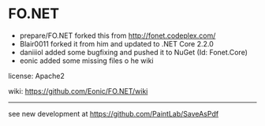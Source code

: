 # FO.NET

- prepare/FO.NET forked this from http://fonet.codeplex.com/
- Blair0011 forked it from him and updated to .NET Core 2.2.0
- daniiiol added some bugfixing and pushed it to NuGet (Id: Fonet.Core)
- eonic added some missing files o he wiki

license: Apache2

wiki: https://github.com/Eonic/FO.NET/wiki

---
see new development at https://github.com/PaintLab/SaveAsPdf
